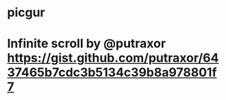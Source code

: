 # picgur

# Infinite scroll by @putraxor https://gist.github.com/putraxor/6437465b7cdc3b5134c39b8a978801f7